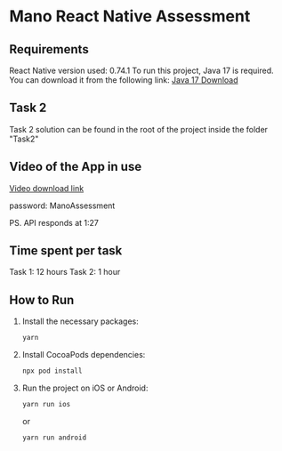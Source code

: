 # Mano React Native Assessment

## Requirements
React Native version used: 0.74.1
To run this project, Java 17 is required. You can download it from the following link: [Java 17 Download](https://www.oracle.com/java/technologies/javase/jdk17-archive-downloads.html)

## Task 2
Task 2 solution can be found in the root of the project inside the folder "Task2"

## Video of the App in use
[Video download link](https://easyupload.io/xruaca)

password: ManoAssessment

PS. API responds at 1:27

## Time spent per task

Task 1: 12 hours
Task 2: 1 hour

## How to Run

1. Install the necessary packages:
   ```bash
   yarn
   ```

2. Install CocoaPods dependencies:
   ```bash
   npx pod install
   ```

3. Run the project on iOS or Android:
   ```bash
   yarn run ios
   ```

   or

   ```bash
   yarn run android
   ```
